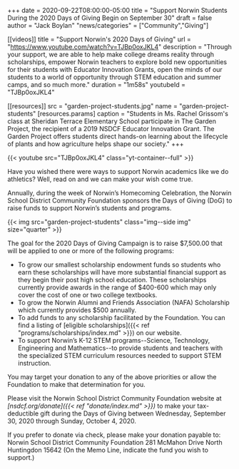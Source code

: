+++
date = 2020-09-22T08:00:00-05:00
title = "Support Norwin Students During the 2020 Days of Giving Begin on September 30"
draft = false
author = "Jack Boylan"
"news/categories" = ["Community","Giving"]

[[videos]]
  title       = "Support Norwin's 2020 Days of Giving"
  url         = "https://www.youtube.com/watch?v=TJBp0oxJKL4"
  description = "Through your support, we are able to help make college dreams reality through scholarships, empower Norwin teachers to explore bold new opportunities for their students with Educator Innovation Grants, open the minds of our students to a world of opportunity through STEM education and summer camps, and so much more."
  duration    = "1m58s"
  youtubeId   = "TJBp0oxJKL4"
 
 [[resources]]
   src = "garden-project-students.jpg"
   name = "garden-project-students"
   [resources.params]
     caption = "Students in Ms. Rachel Grissom's class at Sheridan Terrace Elementary School participate in The Garden Project, the recipient of a 2019 NSDCF Educator Innovation Grant. The Garden Project offers students direct hands-on learning about the lifecycle of plants and how agriculture helps shape our society."
+++

{{< youtube src="TJBp0oxJKL4" class="yt-container--full" >}}

Have you wished there were ways to support Norwin academics like we do athletics?  Well, read on and we can make your wish come true.

Annually, during the week of Norwin’s Homecoming Celebration, the Norwin School District Community Foundation sponsors the Days of Giving (DoG) to raise funds to support Norwin’s students and programs.<!--more-->

{{< img src="garden-project-students" class="img--side img" size="quarter" >}}

The goal for the 2020 Days of Giving Campaign is to raise $7,500.00 that will be applied to one or more of the following programs:

* To grow our smallest scholarship endowment funds so students who earn these scholarships will have more substantial financial support as they begin their post high school education.  These scholarships currently provide awards in the range of $400-600 which may only cover the cost of one or two college textbooks.
* To grow the Norwin Alumni and Friends Association (NAFA) Scholarship which currently provides $500 annually.  
* To add funds to any scholarship facilitated by the Foundation.  You can find a listing of [eligible scholarships]({{< ref "programs/scholarships/index.md" >}}) on our website.
* To support Norwin’s K-12 STEM programs--Science, Technology, Engineering and Mathematics--to provide students and teachers with the specialized STEM curriculum resources needed to support STEM instruction.

You may target your donation to any of the above priorities or allow the Foundation to make that determination for you.

Please visit the Norwin School District Community Foundation website at *[nsdcf.org/donate]({{< ref "donate/index.md" >}})* to make your tax-deductible gift during the Days of Giving between Wednesday, September 30, 2020 through Sunday, October 4, 2020.

If you prefer to donate via check, please make your donation payable to:  Norwin School District Community Foundation 281 McMahon Drive North Huntingdon 15642 (On the Memo Line, indicate the fund you wish to support.)
